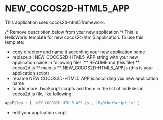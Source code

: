 NEW_COCOS2D-HTML5_APP
=====================

This application uses cocos2d-html5 framework.

/* Remove description below from your new application */
This is HelloWorld template for new cocos2d-html5 application. To use this template:
* copy directory and name it according your new application name
* replace all NEW_COCOS2D-HTML5_APP string with your new application name in following files:
** README.md (this file)
** cocos2d.js
** main.js
** NEW_COCOS2D-HTML5_APP.js (this is your application script)
* rename NEW_COCOS2D-HTML5_APP.js according you new application name
* to add more JavaScript scripts add them in the list of addFiles in cocos2d.js file, like following:
```JavaScript
appFiles : [ 'NEW_COCOS2D-HTML5_APP.js', 'MyOtherScript.js' ]
```
* edit your application script